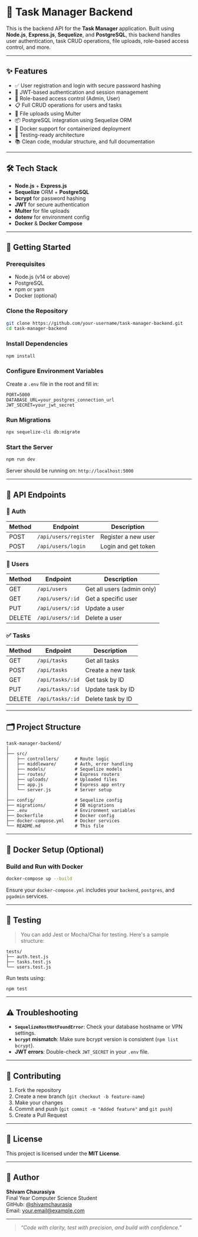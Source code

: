 # 🧠 Task Manager Backend

This is the backend API for the **Task Manager** application. Built using **Node.js**, **Express.js**, **Sequelize**, and **PostgreSQL**, this backend handles user authentication, task CRUD operations, file uploads, role-based access control, and more.

---

## ✨ Features

- ✅ User registration and login with secure password hashing
- 🔐 JWT-based authentication and session management
- 👮 Role-based access control (Admin, User)
- 📋 Full CRUD operations for users and tasks
- 📁 File uploads using Multer
- 📦 PostgreSQL integration using Sequelize ORM
- 🐳 Docker support for containerized deployment
- 🧪 Testing-ready architecture
- 📚 Clean code, modular structure, and full documentation

---

## 🛠️ Tech Stack

- **Node.js** + **Express.js**
- **Sequelize** ORM + **PostgreSQL**
- **bcrypt** for password hashing
- **JWT** for secure authentication
- **Multer** for file uploads
- **dotenv** for environment config
- **Docker** & **Docker Compose**

---

## 🚀 Getting Started

### Prerequisites

- Node.js (v14 or above)
- PostgreSQL
- npm or yarn
- Docker (optional)

### Clone the Repository

```bash
git clone https://github.com/your-username/task-manager-backend.git
cd task-manager-backend
```

### Install Dependencies

```bash
npm install
```

### Configure Environment Variables

Create a `.env` file in the root and fill in:

```env
PORT=5000
DATABASE_URL=your_postgres_connection_url
JWT_SECRET=your_jwt_secret
```

### Run Migrations

```bash
npx sequelize-cli db:migrate
```

### Start the Server

```bash
npm run dev
```

Server should be running on: `http://localhost:5000`

---

## 🧪 API Endpoints

### 🔐 Auth

| Method | Endpoint              | Description            |
|--------|-----------------------|------------------------|
| POST   | `/api/users/register` | Register a new user    |
| POST   | `/api/users/login`    | Login and get token    |

### 👤 Users

| Method | Endpoint         | Description                |
|--------|------------------|----------------------------|
| GET    | `/api/users`     | Get all users (admin only) |
| GET    | `/api/users/:id` | Get a specific user        |
| PUT    | `/api/users/:id` | Update a user              |
| DELETE | `/api/users/:id` | Delete a user              |

### ✅ Tasks

| Method | Endpoint         | Description          |
|--------|------------------|----------------------|
| GET    | `/api/tasks`     | Get all tasks        |
| POST   | `/api/tasks`     | Create a new task    |
| GET    | `/api/tasks/:id` | Get task by ID       |
| PUT    | `/api/tasks/:id` | Update task by ID    |
| DELETE | `/api/tasks/:id` | Delete task by ID    |

---

## 🗂️ Project Structure

```
task-manager-backend/
│
├── src/
│   ├── controllers/      # Route logic
│   ├── middleware/       # Auth, error handling
│   ├── models/           # Sequelize models
│   ├── routes/           # Express routers
│   ├── uploads/          # Uploaded files
│   ├── app.js            # Express app entry
│   └── server.js         # Server setup
│
├── config/               # Sequelize config
├── migrations/           # DB migrations
├── .env                  # Environment variables
├── Dockerfile            # Docker config
├── docker-compose.yml    # Docker services
└── README.md             # This file
```

---

## 🐳 Docker Setup (Optional)

### Build and Run with Docker

```bash
docker-compose up --build
```

Ensure your `docker-compose.yml` includes your `backend`, `postgres`, and `pgadmin` services.

---

## 🧪 Testing

> You can add Jest or Mocha/Chai for testing. Here's a sample structure:

```
tests/
├── auth.test.js
├── tasks.test.js
└── users.test.js
```

Run tests using:

```bash
npm test
```

---

## ⚠️ Troubleshooting

- **`SequelizeHostNotFoundError`**: Check your database hostname or VPN settings.
- **`bcrypt` mismatch**: Make sure bcrypt version is consistent (`npm list bcrypt`).
- **JWT errors**: Double-check `JWT_SECRET` in your `.env` file.

---

## 🙌 Contributing

1. Fork the repository
2. Create a new branch (`git checkout -b feature-name`)
3. Make your changes
4. Commit and push (`git commit -m "Added feature"` and `git push`)
5. Create a Pull Request

---

## 📄 License

This project is licensed under the **MIT License**.

---

## 👤 Author

**Shivam Chaurasiya**  
Final Year Computer Science Student  
GitHub: [@shivamchaurasia](https://github.com/shivamchaurasia)  
Email: your.email@example.com  

---

> _“Code with clarity, test with precision, and build with confidence.”_
